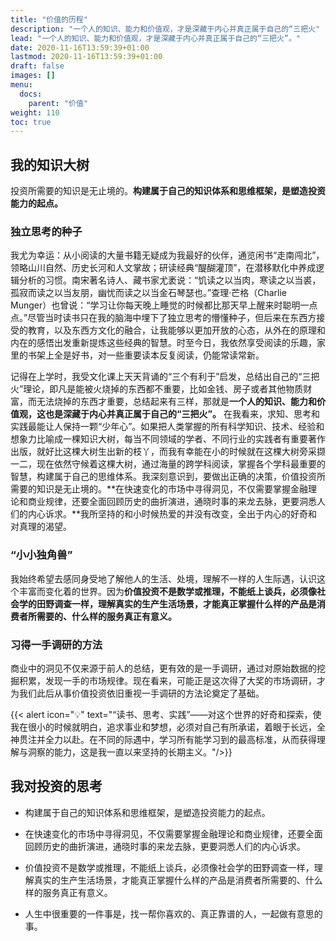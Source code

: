 ```yaml
---
title: "价值的历程"
description: "一个人的知识、能力和价值观，才是深藏于内心并真正属于自己的“三把火"
lead: "一个人的知识、能力和价值观，才是深藏于内心并真正属于自己的“三把火”。"
date: 2020-11-16T13:59:39+01:00
lastmod: 2020-11-16T13:59:39+01:00
draft: false
images: []
menu:
  docs:
    parent: "价值"
weight: 110
toc: true
---
```


## 我的知识大树

投资所需要的知识是无止境的。**构建属于自己的知识体系和思维框架，是塑造投资能力的起点。**

### 独立思考的种子

我尤为幸运：从小阅读的大量书籍无疑成为我最好的伙伴，通览闲书“走南闯北”，领略山川自然、历史长河和人文掌故；研读经典“醍醐灌顶”，在潜移默化中养成逻辑分析的习惯。南宋著名诗人、藏书家尤袤说：“饥读之以当肉，寒读之以当裘，孤寂而读之以当友朋，幽忧而读之以当金石琴瑟也。”查理·芒格（Charlie Munger）也曾说：“学习让你每天晚上睡觉的时候都比那天早上醒来时聪明一点点。”尽管当时读书只在我的脑海中埋下了独立思考的懵懂种子，但后来在东西方接受的教育，以及东西方文化的融合，让我能够以更加开放的心态，从外在的原理和内在的感悟出发重新提炼这些经典的智慧。时至今日，我依然享受阅读的乐趣，家里的书架上全是好书，对一些重要读本反复阅读，仍能常读常新。

记得在上学时，我受文化课上天天背诵的“三个有利于”启发，总结出自己的“三把火”理论，即凡是能被火烧掉的东西都不重要，比如金钱、房子或者其他物质财富，而无法烧掉的东西才重要，总结起来有三样，那就是**一个人的知识、能力和价值观，这也是深藏于内心并真正属于自己的“三把火”。** 在我看来，求知、思考和实践最能让人保持一颗“少年心”。如果把人类掌握的所有科学知识、技术、经验和想象力比喻成一棵知识大树，每当不同领域的学者、不同行业的实践者有重要著作出版，就好比这棵大树生出新的枝丫，而我有幸能在小的时候就在这棵大树旁采撷一二，现在依然守候着这棵大树，通过海量的跨学科阅读，掌握各个学科最重要的智慧，构建属于自己的思维体系。我深刻意识到，要做出正确的决策，价值投资所需要的知识是无止境的。**在快速变化的市场中寻得洞见，不仅需要掌握金融理论和商业规律，还要全面回顾历史的曲折演进，通晓时事的来龙去脉，更要洞悉人们的内心诉求。**我所坚持的和小时候热爱的并没有改变，全出于内心的好奇和对真理的渴望。

### “小小独角兽”

我始终希望去感同身受地了解他人的生活、处境，理解不一样的人生际遇，认识这个丰富而变化着的世界。因为**价值投资不是数学或推理，不能纸上谈兵，必须像社会学的田野调查一样，理解真实的生产生活场景，才能真正掌握什么样的产品是消费者所需要的、什么样的服务真正有意义。**

### 习得一手调研的方法

商业中的洞见不仅来源于前人的总结，更有效的是一手调研，通过对原始数据的挖掘积累，发现一手的市场规律。现在看来，可能正是这次得了大奖的市场调研，才为我们此后从事价值投资依旧重视一手调研的方法论奠定了基础。

{{< alert icon="💡" text="“读书、思考、实践”——对这个世界的好奇和探索，使我在很小的时候就明白，追求事业和梦想，必须对自己有所承诺，着眼于长远，全神贯注并全力以赴。在不同的际遇中，学习所有能学习到的最高标准，从而获得理解与洞察的能力，这是我一直以来坚持的长期主义。"/>}}

## 我对投资的思考

- 构建属于自己的知识体系和思维框架，是塑造投资能力的起点。

- 在快速变化的市场中寻得洞见，不仅需要掌握金融理论和商业规律，还要全面回顾历史的曲折演进，通晓时事的来龙去脉，更要洞悉人们的内心诉求。

- 价值投资不是数学或推理，不能纸上谈兵，必须像社会学的田野调查一样，理解真实的生产生活场景，才能真正掌握什么样的产品是消费者所需要的、什么样的服务真正有意义。

- 人生中很重要的一件事是，找一帮你喜欢的、真正靠谱的人，一起做有意思的事。


